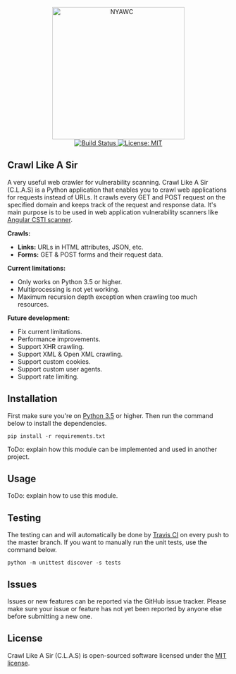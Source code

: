 <p align="center">
    <img src="https://i.imgur.com/ONCi3C2.png" width="300" height="300" alt="NYAWC">
    <br/>
    <a href="https://travis-ci.com/tijme/crawl-like-a-sir">
        <img src="https://travis-ci.com/tijme/crawl-like-a-sir.svg?token=CRkUqxZ8WNMhxZYQUj18&branch=master" alt="Build Status">
    </a>
    <a href="LICENSE.md">
        <img src="https://img.shields.io/badge/License-MIT-yellow.svg" alt="License: MIT">
    </a>
</p>

## Crawl Like A Sir
A very useful web crawler for vulnerability scanning. Crawl Like A Sir (C.L.A.S) is a Python application that enables you to crawl web applications for requests instead of URLs. It crawls every GET and POST request on the specified domain and keeps track of the request and response data. It's main purpose is to be used in web application vulnerability scanners like [Angular CSTI scanner](https://github.com/tijme/angular-csti-scanner).

**Crawls:**

- **Links:** URLs in HTML attributes, JSON, etc.
- **Forms:** GET & POST forms and their request data.

**Current limitations:**
- Only works on Python 3.5 or higher.
- Multiprocessing is not yet working.
- Maximum recursion depth exception when crawling too much resources.

**Future development:**

- Fix current limitations.
- Performance improvements.
- Support XHR crawling.
- Support XML & Open XML crawling.
- Support custom cookies.
- Support custom user agents.
- Support rate limiting.

## Installation
First make sure you're on [Python 3.5](https://www.python.org/) or higher. Then run the command below to install the dependencies.

`pip install -r requirements.txt`

ToDo: explain how this module can be implemented and used in another project.

## Usage

ToDo: explain how to use this module.

## Testing

The testing can and will automatically be done by [Travis CI](https://travis-ci.com/) on every push to the master branch. If you want to manually run the unit tests, use the command below.

`python -m unittest discover -s tests`

## Issues

Issues or new features can be reported via the GitHub issue tracker. Please make sure your issue or feature has not yet been reported by anyone else before submitting a new one.

## License

Crawl Like A Sir (C.L.A.S) is open-sourced software licensed under the [MIT license](LICENSE.md).
